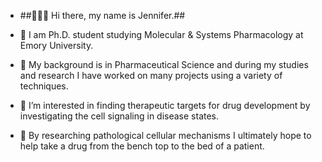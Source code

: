 - ##👩🏻‍🔬 Hi there, my name is Jennifer.##

- 🧬 I am Ph.D. student studying Molecular & Systems Pharmacology at Emory University.
- 🔬 My background is in Pharmaceutical Science and during my studies and research I have worked on many projects using a variety of techniques.
- 🧫 I’m interested in finding therapeutic targets for drug development by investigating the cell signaling in disease states.
- 🧪 By researching pathological cellular mechanisms I ultimately hope to help take a drug from the bench top to the bed of a patient.
<!---
okalova/okalova is a ✨ special ✨ repository because its `README.md` (this file) appears on your GitHub profile.
You can click the Preview link to take a look at your changes.
--->



